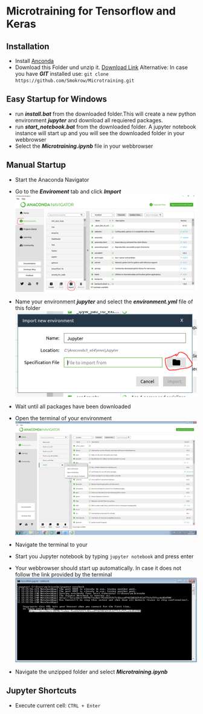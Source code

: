 # Microtraining for Tensorflow and Keras


## Installation

* Install [Anconda](https://www.anaconda.com/download/)
* Download this Folder und unzip it. 
[Download Link](https://github.com/Smokrow/Microtraining/archive/master.zip)
Alternative: In case you have ***GIT*** installed use:
 `git clone https://github.com/Smokrow/Microtraining.git`

## Easy Startup for Windows
* run ***install.bat*** from the downloaded folder.This will create a new python environment ***jupyter*** and download all requiered packages.
* run ***start_notebook.bat*** from the downloaded folder. A jupyter notebook instance will start up and you will see the downloaded folder in your webbrowser
* Select the ***Microtraining.ipynb*** file in your webbrowser

## Manual Startup

* Start the Anaconda Navigator

* Go to the ***Enviroment*** tab and click ***Import***
![Import](./Pictures/Install_conda.PNG)
* Name your environment ***jupyter*** and select the ***environment.yml*** file of this folder
![Select](./Pictures/Select_file.PNG)
* Wait until all packages have been downloaded
* Open the terminal of your environment
![Open](./Pictures/Open_Terminal.PNG)
* Navigate the terminal to your
* Start you Jupyter notebook by typing `jupyter notebook` and press enter
* Your webbrowser should start up automatically. In case it does not follow the link provided by the terminal
![follow](./Pictures/follow_link.PNG)
* Navigate the unzipped folder and select ***Microtraining.ipynb***

## Jupyter Shortcuts
* Execute current cell:
`CTRL + Enter`
